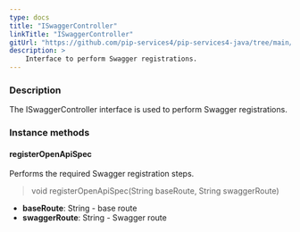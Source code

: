 ```yaml
---
type: docs
title: "ISwaggerController"
linkTitle: "ISwaggerController"
gitUrl: "https://github.com/pip-services4/pip-services4-java/tree/main/pip-services4-http-java"
description: >
    Interface to perform Swagger registrations.
---
```


### Description

The  ISwaggerController interface is used to perform Swagger registrations.

### Instance methods

#### registerOpenApiSpec
Performs the required Swagger registration steps.

> void registerOpenApiSpec(String baseRoute, String swaggerRoute)

- **baseRoute**: String - base route
- **swaggerRoute**: String - Swagger route

